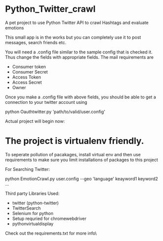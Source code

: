 # Python_Twitter_crawl
A pet project to use Python Twitter API to crawl Hashtags and evaluate emotions

This small app is in the works but you can completely use it to post messages, search friends etc.

You will need a .config file similar to the sample config that is checked it.
Thus change the fields with appropriate fields.
The mail requirements are
* Consumer token
* Consumer Secret
* Access Token
* Access Secret
* Owner

Once you make a .config file with above fields, you should be able to get a connection to your twitter account using

python Oauthtwitter.py 'path/to/valid/user.config'

Actual project will begin now:

# The project is virtualenv friendly.
To seperate pollution of pacakages, install virtual env and then use requirements to make sure you limit installations of packages to this project


For Searching Twitter:

python EmotionCrawl.py user.config --geo 'language' keayword1 keyword2 ...


Third party Libraries Used:
* twitter (python-twitter)
* TwitterSearch
* Selenium for python
* Setup requried for chromewebdriver
* pythonvirtualdisplay

Check out the requirements.txt for more info\




